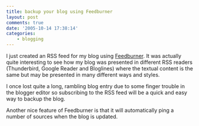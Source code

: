 ```yaml
---
title: backup your blog using Feedburner
layout: post
comments: true
date: '2005-10-14 17:38:14'
categories:
    - blogging
---
```

I just created an RSS feed for my blog using
[Feedburner](https://www.feedburner.com/). It was actually quite
interesting to see how my blog was presented in different RSS readers
(Thunderbird, Google Reader and Bloglines) where the textual content
is the same but may be presented in many different ways and styles.

I once lost quite a long, rambling blog entry due to some finger
trouble in the blogger editor so subscribing to the RSS feed will be a
quick and easy way to backup the blog.

Another nice feature of Feedburner is that it will automatically ping
a number of sources when the blog is updated.
